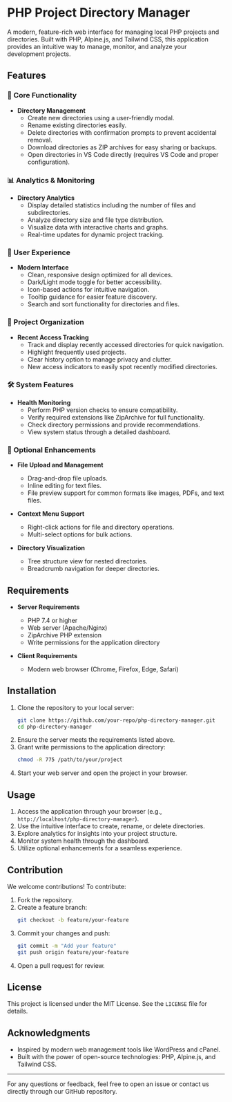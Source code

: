 # PHP Project Directory Manager

A modern, feature-rich web interface for managing local PHP projects and directories. Built with PHP, Alpine.js, and Tailwind CSS, this application provides an intuitive way to manage, monitor, and analyze your development projects.

## Features

### 🚀 Core Functionality
- **Directory Management**
  - Create new directories using a user-friendly modal.
  - Rename existing directories easily.
  - Delete directories with confirmation prompts to prevent accidental removal.
  - Download directories as ZIP archives for easy sharing or backups.
  - Open directories in VS Code directly (requires VS Code and proper configuration).

### 📊 Analytics & Monitoring
- **Directory Analytics**
  - Display detailed statistics including the number of files and subdirectories.
  - Analyze directory size and file type distribution.
  - Visualize data with interactive charts and graphs.
  - Real-time updates for dynamic project tracking.

### 🎯 User Experience
- **Modern Interface**
  - Clean, responsive design optimized for all devices.
  - Dark/Light mode toggle for better accessibility.
  - Icon-based actions for intuitive navigation.
  - Tooltip guidance for easier feature discovery.
  - Search and sort functionality for directories and files.

### 📝 Project Organization
- **Recent Access Tracking**
  - Track and display recently accessed directories for quick navigation.
  - Highlight frequently used projects.
  - Clear history option to manage privacy and clutter.
  - New access indicators to easily spot recently modified directories.

### 🛠 System Features
- **Health Monitoring**
  - Perform PHP version checks to ensure compatibility.
  - Verify required extensions like ZipArchive for full functionality.
  - Check directory permissions and provide recommendations.
  - View system status through a detailed dashboard.

### 🌟 Optional Enhancements
- **File Upload and Management**
  - Drag-and-drop file uploads.
  - Inline editing for text files.
  - File preview support for common formats like images, PDFs, and text files.

- **Context Menu Support**
  - Right-click actions for file and directory operations.
  - Multi-select options for bulk actions.

- **Directory Visualization**
  - Tree structure view for nested directories.
  - Breadcrumb navigation for deeper directories.

## Requirements

- **Server Requirements**
  - PHP 7.4 or higher
  - Web server (Apache/Nginx)
  - ZipArchive PHP extension
  - Write permissions for the application directory

- **Client Requirements**
  - Modern web browser (Chrome, Firefox, Edge, Safari)

## Installation

1. Clone the repository to your local server:
   ```bash
   git clone https://github.com/your-repo/php-directory-manager.git
   cd php-directory-manager
   ```
2. Ensure the server meets the requirements listed above.
3. Grant write permissions to the application directory:
   ```bash
   chmod -R 775 /path/to/your/project
   ```
4. Start your web server and open the project in your browser.

## Usage

1. Access the application through your browser (e.g., `http://localhost/php-directory-manager`).
2. Use the intuitive interface to create, rename, or delete directories.
3. Explore analytics for insights into your project structure.
4. Monitor system health through the dashboard.
5. Utilize optional enhancements for a seamless experience.

## Contribution

We welcome contributions! To contribute:
1. Fork the repository.
2. Create a feature branch:
   ```bash
   git checkout -b feature/your-feature
   ```
3. Commit your changes and push:
   ```bash
   git commit -m "Add your feature"
   git push origin feature/your-feature
   ```
4. Open a pull request for review.

## License

This project is licensed under the MIT License. See the `LICENSE` file for details.

## Acknowledgments

- Inspired by modern web management tools like WordPress and cPanel.
- Built with the power of open-source technologies: PHP, Alpine.js, and Tailwind CSS.

---

For any questions or feedback, feel free to open an issue or contact us directly through our GitHub repository.

